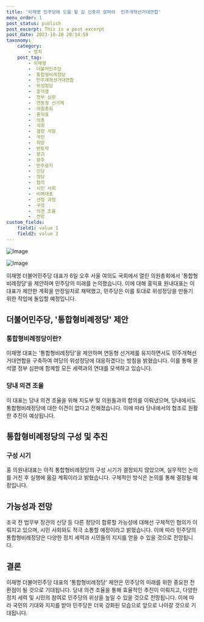 ```yaml
---
title: '이재명 민주당에 도움 될 길 신중히 살펴야  민주개혁선거대연합'
menu_order: 1
post_status: publish
post_excerpt: This is a post excerpt
post_date: 2023-10-20 20:14:59
taxonomy:
    category:
        - 정치
    post_tag:
        - 이재명
        -  더불어민주당
        -  통합형비례정당
        -  민주개혁선거대연합
        -  위성정당
        -  윤석열
        -  정부 심판
        -  연동형 선거제
        -  의원총회
        -  홍익표
        -  의총
        -  국회
        -  결정 사항
        -  국민
        -  희망
        -  반토막
        -  붕괴
        -  광주
        -  민주묘지
        -  신당
        -  정당
        -  협의
        -  시민 사회
        -  비례대표
        -  선정 과정
        -  구성
        -  의견 조율
        -  전망
custom_fields:
    field1: value 1
    field2: value 2
---
```


![Image](https://imgnews.pstatic.net/image/031/2024/02/06/0000810941_001_20240206155706436.jpg?type=w647)

![Image](https://imgnews.pstatic.net/image/031/2024/02/06/0000810941_002_20240206155706462.jpg?type=w647)


이재명 더불어민주당 대표가 6일 오후 서울 여의도 국회에서 열린 의원총회에서 '통합형비례정당'을 제안하며 민주당의 미래를 논의했습니다. 이에 대해 홍익표 원내대표는 이 대표가 제안한 계획을 만장일치로 채택했고, 민주당은 이를 토대로 위성정당을 만들기 위한 작업에 돌입할 예정입니다.

## 더불어민주당, '통합형비례정당' 제안

### 통합형비례정당이란?

이재명 대표는 '통합형비례정당'을 제안하며 연동형 선거제를 유지하면서도 민주개혁선거대연합을 구축하여 여당의 위성정당에 대응하겠다는 방침을 밝혔습니다. 이를 통해 윤석열 정부 심판에 함께할 모든 세력과의 연대를 모색하고 있습니다.

### 당내 의견 조율

이 대표는 당내 의견 조율을 위해 지도부 및 의원들과의 합의를 이뤄냈으며, 당내에서도 통합형비례정당에 대한 이견이 없다고 전해졌습니다. 이에 따라 당내에서의 협조로 원활한 추진이 예상됩니다.

## 통합형비례정당의 구성 및 추진

### 구성 시기

홍 의원내대표는 아직 통합형비례정당의 구성 시기가 결정되지 않았으며, 실무적인 논의를 거친 후 실행에 옮길 계획이라고 밝혔습니다. 구체적인 방식은 논의를 통해 결정될 예정입니다.

## 가능성과 전망

조국 전 법무부 장관의 신당 등 다른 정당이 합류할 가능성에 대해선 구체적인 협의가 이뤄지고 있으며, 시민 사회와도 적극 소통할 예정이라고 밝혔습니다. 이에 따라 민주당의 통합형비례정당은 다양한 정치 세력과 시민들의 지지를 얻을 수 있을 것으로 전망됩니다.

## 결론

이재명 더불어민주당 대표의 '통합형비례정당' 제안은 민주당의 미래를 위한 중요한 전환점이 될 것으로 기대됩니다. 당내 의견 조율을 통해 효율적인 추진이 이뤄지고, 다양한 정치 세력 및 시민의 참여로 민주당의 위상을 높일 수 있을 것으로 전망됩니다. 이에 따라 국민의 기대와 지지를 받아 민주당은 더욱 강화된 모습으로 앞으로 나아갈 것으로 기대됩니다.
